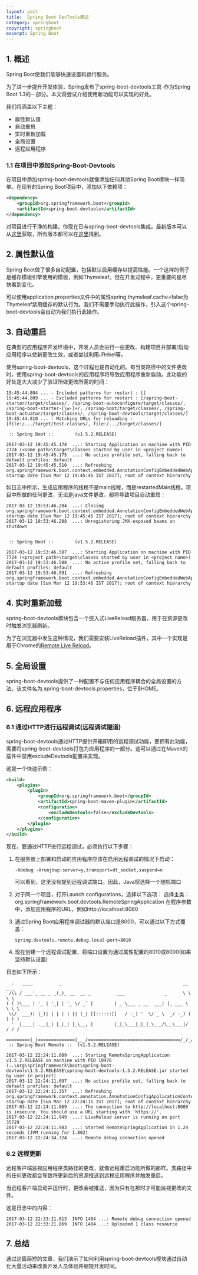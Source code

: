 ```yaml
---
layout: post
title:  Spring Boot DevTools概述
category: springboot
copyright: springboot
excerpt: Spring Boot
---
```


## 1. 概述

Spring Boot使我们能够快速设置和运行服务。

为了进一步提升开发体验，Spring发布了spring-boot-devtools工具-作为Spring Boot 1.3的一部分。本文将尝试介绍使用新功能可以实现的好处。

我们将涵盖以下主题：

-   属性默认值
-   自动重启
-   实时重新加载
-   全局设置
-   远程应用程序

### 1.1 在项目中添加Spring-Boot-Devtools

在项目中添加spring-boot-devtools就像添加任何其他Spring Boot模块一样简单。在现有的Spring Boot项目中，添加以下依赖项：

```xml
<dependency>
    <groupId>org.springframework.boot</groupId>
    <artifactId>spring-boot-devtools</artifactId>
</dependency>
```

对项目进行干净的构建，你现在已与spring-boot-devtools集成。最新版本可以从[这里](https://central.sonatype.com/artifact/org.springframework.boot/spring-boot-devtools/3.0.5)获取，所有版本都可以在[这里](https://central.sonatype.com/artifact/org.springframework.boot/spring-boot-devtools/3.0.5)找到。

## 2. 属性默认值

Spring Boot做了很多自动配置，包括默认启用缓存以提高性能。一个这样的例子是缓存模板引擎使用的模板，例如Thymeleaf。但在开发过程中，更重要的是尽快看到变化。

可以使用application.properties文件中的属性spring.thymeleaf.cache=false为Thymeleaf禁用缓存的默认行为。我们不需要手动执行此操作，引入这个spring-boot-devtools会自动为我们执行此操作。

## 3. 自动重启

在典型的应用程序开发环境中，开发人员会进行一些更改、构建项目并部署/启动应用程序以使新更改生效，或者尝试利用JRebel等。

使用spring-boot-devtools，这个过程也是自动化的。每当类路径中的文件更改时，使用spring-boot-devtools的应用程序将导致应用程序重新启动。此功能的好处是大大减少了验证所做更改所需的时间：

```shell
19:45:44.804 ... - Included patterns for restart : []
19:45:44.809 ... - Excluded patterns for restart : [/spring-boot-starter/target/classes/, /spring-boot-autoconfigure/target/classes/, /spring-boot-starter-[\w-]+/, /spring-boot/target/classes/, /spring-boot-actuator/target/classes/, /spring-boot-devtools/target/classes/]
19:45:44.810 ... - Matching URLs for reloading : [file:/.../target/test-classes/, file:/.../target/classes/]

 :: Spring Boot ::        (v1.5.2.RELEASE)

2017-03-12 19:45:45.174  ...: Starting Application on machine with PID 7724 (<some path>\target\classes started by user in <project name>)
2017-03-12 19:45:45.175  ...: No active profile set, falling back to default profiles: default
2017-03-12 19:45:45.510  ...: Refreshing org.springframework.boot.context.embedded.AnnotationConfigEmbeddedWebApplicationContext@385c3ca3: startup date [Sun Mar 12 19:45:45 IST 2017]; root of context hierarchy
```

如日志中所示，生成应用程序的线程不是main线程，而是restartedMain线程。项目中所做的任何更改，无论是java文件更改，都将导致项目自动重启：

```shell
2017-03-12 19:53:46.204  ...: Closing org.springframework.boot.context.embedded.AnnotationConfigEmbeddedWebApplicationContext@385c3ca3: startup date [Sun Mar 12 19:45:45 IST 2017]; root of context hierarchy
2017-03-12 19:53:46.208  ...: Unregistering JMX-exposed beans on shutdown


 :: Spring Boot ::        (v1.5.2.RELEASE)

2017-03-12 19:53:46.587  ...: Starting Application on machine with PID 7724 (<project path>\target\classes started by user in <project name>)
2017-03-12 19:53:46.588  ...: No active profile set, falling back to default profiles: default
2017-03-12 19:53:46.591  ...: Refreshing org.springframework.boot.context.embedded.AnnotationConfigEmbeddedWebApplicationContext@acaf4a1: startup date [Sun Mar 12 19:53:46 IST 2017]; root of context hierarchy
```

## 4. 实时重新加载

spring-boot-devtools模块包含一个嵌入式LiveReload服务器，用于在资源更改时触发浏览器刷新。

为了在浏览器中发生这种情况，我们需要安装LiveReload插件，其中一个实现是用于Chrome的[Remote Live Reload](https://chrome.google.com/webstore/detail/remotelivereload/jlppknnillhjgiengoigajegdpieppei?hl=en-GB)。

## 5. 全局设置

spring-boot-devtools提供了一种配置不与任何应用程序耦合的全局设置的方法。该文件名为.spring-boot-devtools.properties，位于$HOME。

## 6. 远程应用程序

### 6.1 通过HTTP进行远程调试(远程调试隧道)

spring-boot-devtools通过HTTP提供开箱即用的远程调试功能，要拥有此功能，需要将spring-boot-devtools打包为应用程序的一部分。这可以通过在Maven的插件中禁用excludeDevtools配置来实现。

这是一个快速示例：

```xml
<build>
    <plugins>
        <plugin>
            <groupId>org.springframework.boot</groupId>
            <artifactId>spring-boot-maven-plugin</artifactId>
            <configuration>
                <excludeDevtools>false</excludeDevtools>
            </configuration>
        </plugin>
    </plugins>
</build>
```

现在，要通过HTTP进行远程调试，必须执行以下步骤：

1.  在服务器上部署和启动的应用程序应该在启用远程调试的情况下启动：

    ```shell
    -Xdebug -Xrunjdwp:server=y,transport=dt_socket,suspend=n
    ```

    可以看到，这里没有提到远程调试端口。因此，Java将选择一个随机端口

2.  对于同一个项目，打开Launch configurations，选择以下选项：
    选择主类：org.springframework.boot.devtools.RemoteSpringApplication
    在程序参数中，添加应用程序的URL，例如http://localhost:8080

3.  通过Spring Boot应用程序调试器的默认端口是8000，可以通过以下方式覆盖：

    ```properties
    spring.devtools.remote.debug.local-port=8010
    ```

4.  现在创建一个远程调试配置，将端口设置为通过属性配置的8010或8000(如果坚持默认设置)

日志如下所示：

```shell
  .   ____          _                                              __ _ _
 /\\ / ___'_ __ _ _(_)_ __  __ _          ___               _      \ \ \ \
( ( )\___ | '_ | '_| | '_ \/ _` |        | _ \___ _ __  ___| |_ ___ \ \ \ \
 \\/  ___)| |_)| | | | | || (_| []::::::[]   / -_) '  \/ _ \  _/ -_) ) ) ) )
  '  |____| .__|_| |_|_| |_\__, |        |_|_\___|_|_|_\___/\__\___|/ / / /
 =========|_|==============|___/===================================/_/_/_/
 :: Spring Boot Remote ::  (v1.5.2.RELEASE)

2017-03-12 22:24:11.089  ...: Starting RemoteSpringApplication v1.5.2.RELEASE on machine with PID 10476 (..\org\springframework\boot\spring-boot-devtools\1.5.2.RELEASE\spring-boot-devtools-1.5.2.RELEASE.jar started by user in project)
2017-03-12 22:24:11.097  ...: No active profile set, falling back to default profiles: default
2017-03-12 22:24:11.357  ...: Refreshing org.springframework.context.annotation.AnnotationConfigApplicationContext@11e21d0e: startup date [Sun Mar 12 22:24:11 IST 2017]; root of context hierarchy
2017-03-12 22:24:11.869  ...: The connection to http://localhost:8080 is insecure. You should use a URL starting with 'https://'.
2017-03-12 22:24:11.949  ...: LiveReload server is running on port 35729
2017-03-12 22:24:11.983  ...: Started RemoteSpringApplication in 1.24 seconds (JVM running for 1.802)
2017-03-12 22:24:34.324  ...: Remote debug connection opened
```

### 6.2 远程更新

远程客户端监视应用程序类路径的更改，就像远程重启功能所做的那样。类路径中的任何更改都会导致将更新后的资源推送到远程应用程序并触发重启。

当远程客户端启动并运行时，更改会被推送，因为只有在那时才可能监视更改的文件。

这是日志中的内容：

```shell
2017-03-12 22:33:11.613  INFO 1484 ...: Remote debug connection opened
2017-03-12 22:33:21.869  INFO 1484 ...: Uploaded 1 class resource
```

## 7. 总结

通过这篇简短的文章，我们演示了如何利用spring-boot-devtools模块通过自动化大量活动来改善开发人员体验并缩短开发时间。